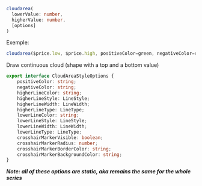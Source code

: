 ```ts
cloudarea(
  lowerValue: number,
  higherValue: number,
  [options]
)
```

Exemple:

```ts
cloudarea($price.low, $price.high, positiveColor=green, negativeColor=red)
```

Draw continuous cloud (shape with a top and a bottom value) 

```ts
export interface CloudAreaStyleOptions {
	positiveColor: string;
	negativeColor: string;
	higherLineColor: string;
	higherLineStyle: LineStyle;
	higherLineWidth: LineWidth;
	higherLineType: LineType;
	lowerLineColor: string;
	lowerLineStyle: LineStyle;
	lowerLineWidth: LineWidth;
	lowerLineType: LineType;
	crosshairMarkerVisible: boolean;
	crosshairMarkerRadius: number;
	crosshairMarkerBorderColor: string;
	crosshairMarkerBackgroundColor: string;
}
```

***Note: all of these options are static, aka remains the same for the whole series***